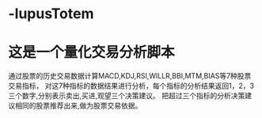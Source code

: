 # -lupusTotem
# 这是一个量化交易分析脚本
通过股票的历史交易数据计算MACD,KDJ,RSI,WILLR,BBI,MTM,BIAS等7种股票交易指标，
对这7种指标的数据结果进行分析，每个指标的分析结果返回1，2，3三个数字,分别表示卖出,买进,观望三个决策建议。
把超过三个指标的分析决策建议相同的股票推荐出来,做为股票交易依据。
